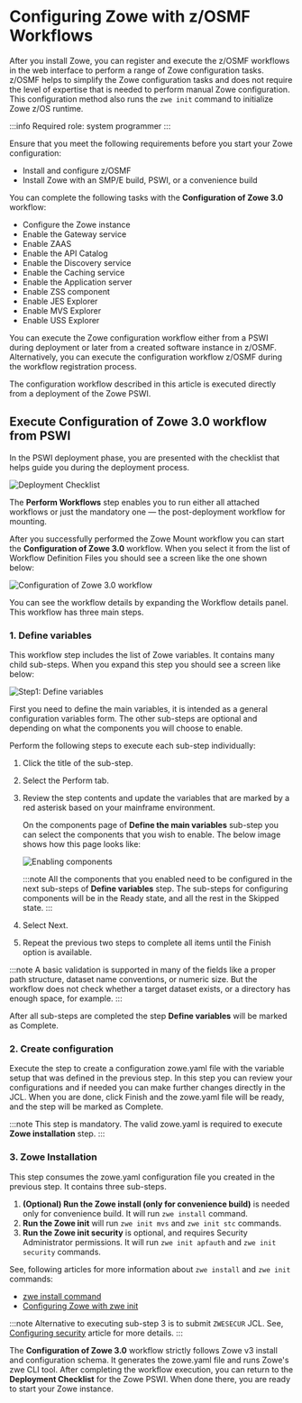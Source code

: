 # Configuring Zowe with z/OSMF Workflows

After you install Zowe, you can register and execute the z/OSMF workflows in the web interface to perform a range of
Zowe configuration tasks. z/OSMF helps to simplify the Zowe configuration tasks and does not require the level of
expertise that is needed to perform manual Zowe configuration. This configuration method also runs the `zwe init`
command to initialize Zowe z/OS runtime.

:::info Required role: system programmer
:::

Ensure that you meet the following requirements before you start your Zowe configuration:

- Install and configure z/OSMF
- Install Zowe with an SMP/E build, PSWI, or a convenience build

You can complete the following tasks with the **Configuration of Zowe 3.0** workflow:

- Configure the Zowe instance
- Enable the Gateway service
- Enable ZAAS
- Enable the API Catalog
- Enable the Discovery service
- Enable the Caching service
- Enable the Application server
- Enable ZSS component
- Enable JES Explorer
- Enable MVS Explorer
- Enable USS Explorer

You can execute the Zowe configuration workflow either from a PSWI during deployment or later from a created software
instance in z/OSMF. Alternatively, you can execute the configuration workflow z/OSMF during the workflow registration
process.

The configuration workflow described in this article is executed directly from a deployment of the Zowe PSWI.

## Execute Configuration of Zowe 3.0 workflow from PSWI

In the PSWI deployment phase, you are presented with the checklist that helps guide you during the deployment process.

![Deployment Checklist](../images/zosmf/perform-workflows.png)

The **Perform Workflows** step enables you to run either all attached workflows or just the mandatory one — the
post-deployment workflow for mounting.

After you successfully performed the Zowe Mount workflow you can start the **Configuration of Zowe 3.0** workflow.
When you select it from the list of Workflow Definition Files you should see a screen like the one shown below:

![Configuration of Zowe 3.0 workflow](../images/zosmf/workflow-zoweConfiguration.png)

You can see the workflow details by expanding the Workflow details panel.
This workflow has three main steps.

### 1. **Define variables**

This workflow step includes the list of Zowe variables. It contains many child sub-steps.
When you expand this step you should see a screen like below:

![Step1: Define variables](../images/zosmf/workflow-defineVariables.png)

First you need to define the main variables, it is intended as a general configuration variables form. 
The other sub-steps are optional and depending on what the components you will choose to enable.

Perform the following steps to execute each sub-step individually:

1. Click the title of the sub-step.
2. Select the Perform tab.
3. Review the step contents and update the variables that are marked by a red asterisk based on your mainframe environment.

   On the components page of **Define the main variables** sub-step you can select the components that you wish to enable. 
   The below image shows how this page looks like:

    ![Enabling components](../images/zosmf/workflow-componentsVariables.png)

   :::note
   All the components that you enabled need to be configured in the next sub-steps of **Define variables** step. 
   The sub-steps for configuring components will be in the Ready state, and all the rest in the Skipped state.
   :::

4. Select Next. 
5. Repeat the previous two steps to complete all items until the Finish option is available.

:::note
A basic validation is supported in many of the fields like a proper path structure, dataset name conventions, or numeric size.
But the workflow does not check whether a target dataset exists, or a directory has enough space, for example.
:::

After all sub-steps are completed the step **Define variables** will be marked as Complete.

### 2. **Create configuration**

Execute the step to create a configuration zowe.yaml file with the variable setup that was defined in the previous step. 
In this step you can review your configurations and if needed you can make further changes directly in the JCL. 
When you are done, click Finish and the zowe.yaml file will be ready, and the step will be marked as Complete.

:::note
This step is mandatory. The valid zowe.yaml is required to execute **Zowe installation** step.
:::

### 3. **Zowe Installation**

This step consumes the zowe.yaml configuration file you created in the previous step. It contains three sub-steps.

1. **(Optional) Run the Zowe install (only for convenience build)** is needed only for convenience build. It will run `zwe install` command.
2. **Run the Zowe init** will run `zwe init mvs` and `zwe init stc` commands.
3. **Run the Zowe init security** is optional, and requires Security Administrator permissions. It will run `zwe init apfauth` and `zwe init security` commands.

See, following articles for more information about `zwe install` and `zwe init` commands:
* [zwe install command](../appendix/zwe_server_command_reference/zwe/zwe-install.md)
* [Configuring Zowe with zwe init](initialize-zos-system.md)

:::note
Alternative to executing sub-step 3 is to submit `ZWESECUR` JCL. See, [Configuring security](configuring-security.md) article for more details.
:::


The **Configuration of Zowe 3.0** workflow strictly follows Zowe v3 install and configuration schema. It generates the zowe.yaml file and runs Zowe's zwe CLI tool.
After completing the workflow execution, you can return to the **Deployment Checklist** for the Zowe PSWI. 
When done there, you are ready to start your Zowe instance.
